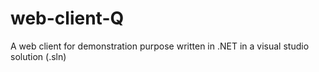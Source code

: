 # web-client-Q
A web client for demonstration purpose written in .NET in a visual studio solution (.sln)


